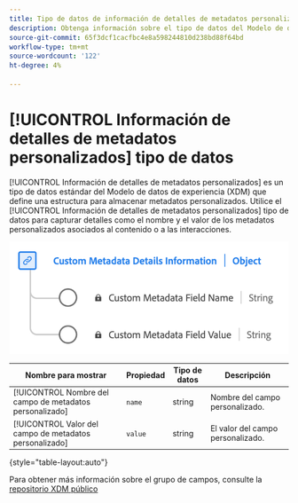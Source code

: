```yaml
---
title: Tipo de datos de información de detalles de metadatos personalizados
description: Obtenga información sobre el tipo de datos del Modelo de datos de experiencia (XDM) de información de detalles de metadatos personalizados.
source-git-commit: 65f3dcf1cacfbc4e8a598244810d238bd88f64bd
workflow-type: tm+mt
source-wordcount: '122'
ht-degree: 4%

---
```


# [!UICONTROL Información de detalles de metadatos personalizados] tipo de datos

[!UICONTROL Información de detalles de metadatos personalizados] es un tipo de datos estándar del Modelo de datos de experiencia (XDM) que define una estructura para almacenar metadatos personalizados. Utilice el [!UICONTROL Información de detalles de metadatos personalizados] tipo de datos para capturar detalles como el nombre y el valor de los metadatos personalizados asociados al contenido o a las interacciones.

![Diagrama del tipo de datos Información de detalles de metadatos personalizados.](../images/data-types/custom-metadata-details-information.png)

| Nombre para mostrar | Propiedad | Tipo de datos | Descripción |
|--------------------------------------------|------------------|-----------|-----------------------------------------|
| [!UICONTROL Nombre del campo de metadatos personalizado] | `name` | string | Nombre del campo personalizado. |
| [!UICONTROL Valor del campo de metadatos personalizado] | `value` | string | El valor del campo personalizado. |

{style="table-layout:auto"}

Para obtener más información sobre el grupo de campos, consulte la [repositorio XDM público](https://github.com/adobe/xdm/blob/master/components/datatypes/custommetadatadetails.schema.json)
